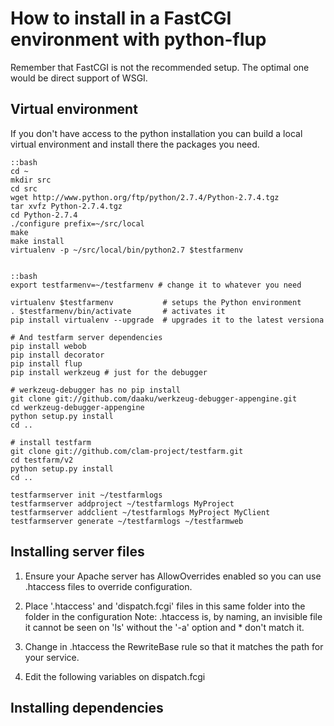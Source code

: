 How to install in a FastCGI environment with python-flup
========================================================

Remember that FastCGI is not the recommended setup.
The optimal one would be direct support of WSGI.

Virtual environment
-------------------

If you don't have access to the python installation you
can build a local virtual environment and install there
the packages you need.

	::bash
	cd ~
	mkdir src
	cd src
	wget http://www.python.org/ftp/python/2.7.4/Python-2.7.4.tgz
	tar xvfz Python-2.7.4.tgz
	cd Python-2.7.4
	./configure prefix=~/src/local
	make
	make install
	virtualenv -p ~/src/local/bin/python2.7 $testfarmenv


	::bash
	export testfarmenv=~/testfarmenv # change it to whatever you need

	virtualenv $testfarmenv           # setups the Python environment
	. $testfarmenv/bin/activate       # activates it
	pip install virtualenv --upgrade  # upgrades it to the latest versiona

	# And testfarm server dependencies
	pip install webob
	pip install decorator
	pip install flup
	pip install werkzeug # just for the debugger

	# werkzeug-debugger has no pip install
	git clone git://github.com/daaku/werkzeug-debugger-appengine.git
	cd werkzeug-debugger-appengine
	python setup.py install
	cd ..

	# install testfarm
	git clone git://github.com/clam-project/testfarm.git
	cd testfarm/v2
	python setup.py install
	cd ..

	testfarmserver init ~/testfarmlogs
	testfarmserver addproject ~/testfarmlogs MyProject
	testfarmserver addclient ~/testfarmlogs MyProject MyClient
	testfarmserver generate ~/testfarmlogs ~/testfarmweb


Installing server files
-----------------------

1. Ensure your Apache server has AllowOverrides enabled so
   you can use .htaccess files to override configuration.

2. Place '.htaccess' and 'dispatch.fcgi' files in this same
   folder into the folder in the configuration
		Note: .htaccess is, by naming, an invisible file
		it cannot be seen on 'ls' without the '-a' option
		and * don't match it.

3. Change in .htaccess the RewriteBase rule so that it matches
   the path for your service.

4. Edit the following variables on dispatch.fcgi



Installing dependencies
-----------------------










